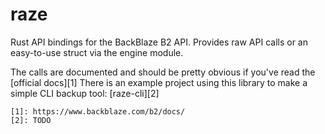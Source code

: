 # raze
Rust API bindings for the BackBlaze B2 API.
Provides raw API calls or an easy-to-use struct via the engine module.

The calls are documented and should be pretty obvious if you've read the [official docs][1]
There is an example project using this library to make a simple CLI backup tool: [raze-cli][2]

    [1]: https://www.backblaze.com/b2/docs/
    [2]: TODO